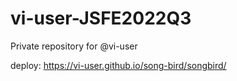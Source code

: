 # vi-user-JSFE2022Q3
Private repository for @vi-user


deploy: https://vi-user.github.io/song-bird/songbird/
